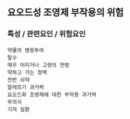 ## 요오드성 조영제 부작용의 위험



### 특성 / 관련요인 / 위험요인

>   

    약물의 병용투여
    탈수
    매우 어리거나 고령의 연령
    약하고 가는 정맥
    전반 쇠약
    알레르기 과거력
    요오드화 조영제에 대한 부작용 과거력
    무의식
    기저 질환
